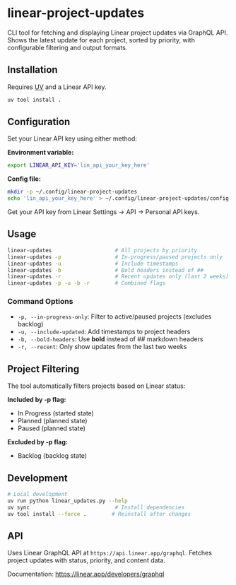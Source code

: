 # linear-project-updates

CLI tool for fetching and displaying Linear project updates via GraphQL API. Shows the latest update for each project, sorted by priority, with configurable filtering and output formats.

## Installation

Requires [UV](https://docs.astral.sh/uv/) and a Linear API key.

```bash
uv tool install .
```

## Configuration

Set your Linear API key using either method:

**Environment variable:**
```bash
export LINEAR_API_KEY='lin_api_your_key_here'
```

**Config file:**
```bash
mkdir -p ~/.config/linear-project-updates
echo 'lin_api_your_key_here' > ~/.config/linear-project-updates/config
```

Get your API key from Linear Settings → API → Personal API keys.

## Usage

```bash
linear-updates                    # All projects by priority
linear-updates -p                 # In-progress/paused projects only
linear-updates -u                 # Include timestamps
linear-updates -b                 # Bold headers instead of ##
linear-updates -r                 # Recent updates only (last 2 weeks)
linear-updates -p -u -b -r        # Combined flags
```

### Command Options

- `-p, --in-progress-only`: Filter to active/paused projects (excludes backlog)
- `-u, --include-updated`: Add timestamps to project headers
- `-b, --bold-headers`: Use **bold** instead of ## markdown headers
- `-r, --recent`: Only show updates from the last two weeks


## Project Filtering

The tool automatically filters projects based on Linear status:

**Included by -p flag:**
- In Progress (started state)
- Planned (planned state)
- Paused (planned state)

**Excluded by -p flag:**
- Backlog (backlog state)


## Development

```bash
# Local development
uv run python linear_updates.py --help
uv sync                           # Install dependencies
uv tool install --force .        # Reinstall after changes
```

## API

Uses Linear GraphQL API at `https://api.linear.app/graphql`. Fetches project updates with status, priority, and content data.

Documentation: https://linear.app/developers/graphql
